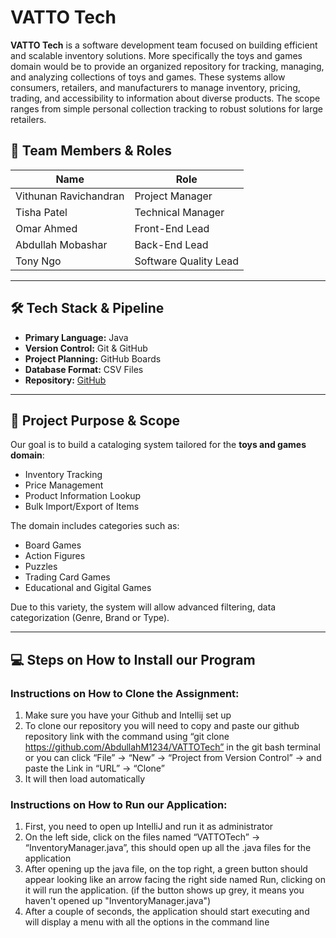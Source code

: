 # VATTO Tech

**VATTO Tech** is a software development team focused on building efficient and scalable inventory solutions. More specifically the toys and games domain would be to provide an organized repository for tracking, managing, and analyzing collections of toys and games. These systems allow consumers, retailers, and manufacturers to manage inventory, pricing, trading, and accessibility to information about diverse products. The scope ranges from simple personal collection tracking to robust solutions for large retailers.


## 👥 Team Members & Roles

| Name                  | Role                  |
|-----------------------|------------------------|
| Vithunan Ravichandran | Project Manager        |
| Tisha Patel           | Technical Manager      |
| Omar Ahmed            | Front-End Lead         |
| Abdullah Mobashar     | Back-End Lead          |
| Tony Ngo              | Software Quality Lead  |

---

## 🛠️ Tech Stack & Pipeline

- **Primary Language:** Java  
- **Version Control:** Git & GitHub  
- **Project Planning:** GitHub Boards  
- **Database Format:** CSV Files  
- **Repository:** [GitHub](https://github.com/AbdullahM1234/VATTOTech.git)

---

## 🎯 Project Purpose & Scope

Our goal is to build a cataloging system tailored for the **toys and games domain**:

- Inventory Tracking
- Price Management
- Product Information Lookup
- Bulk Import/Export of Items

The domain includes categories such as:
- Board Games
- Action Figures
- Puzzles
- Trading Card Games
- Educational and Gigital Games

Due to this variety, the system will allow advanced filtering, data categorization (Genre, Brand or Type). 

---

## 💻 Steps on How to Install our Program

### Instructions on How to Clone the Assignment:

1) Make sure you have your Github and Intellij set up
2) To clone our repository you will need to copy and paste our github repository link with the command using “git clone https://github.com/AbdullahM1234/VATTOTech” in the git bash terminal or you can click “File” -> “New” -> “Project from Version Control” -> and paste the Link in “URL” -> “Clone”
3) It will then load automatically

### Instructions on How to Run our Application:

1) First, you need to open up IntelliJ and run it as administrator
2) On the left side, click on the files named “VATTOTech” -> “InventoryManager.java”, this should open up all the .java files for the application
3) After opening up the java file, on the top right, a green button should appear looking like an arrow facing the right side named Run, clicking on it will run the application. (if the button shows up grey, it means you haven't opened up "InventoryManager.java")
4) After a couple of seconds, the application should start executing and will display a menu with all the options in the command line
